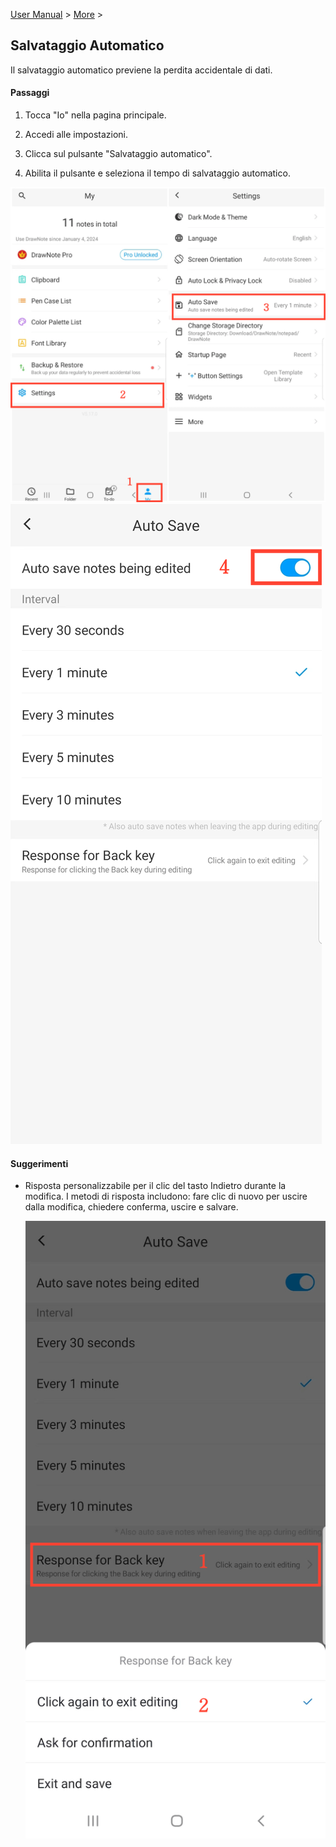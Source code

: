 [User Manual](/dragonnest/drawnote/manual/it) > [More](/dragonnest/drawnote/manual/it/more) >

Salvataggio Automatico
---
Il salvataggio automatico previene la perdita accidentale di dati.

#### Passaggi

1. Tocca "Io" nella pagina principale.

2. Accedi alle impostazioni.

3. Clicca sul pulsante "Salvataggio automatico".

4. Abilita il pulsante e seleziona il tempo di salvataggio automatico.

![Salvataggio Automatico 1](imgs/autosave.png)
![Salvataggio Automatico 2](imgs/autosave1.png)

#### Suggerimenti
- Risposta personalizzabile per il clic del tasto Indietro durante la modifica. I metodi di risposta includono: fare clic di nuovo per uscire dalla modifica, chiedere conferma, uscire e salvare.

  ![Salvataggio Automatico 3](imgs/autosave2.png)